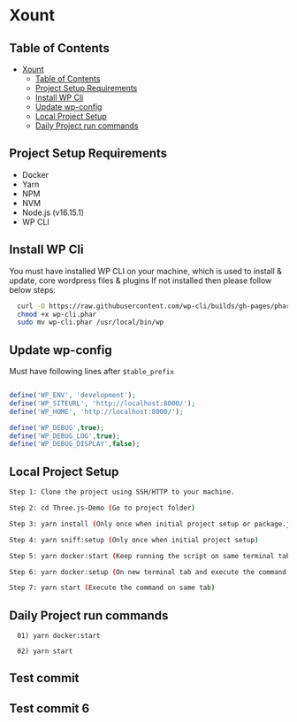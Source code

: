 Xount
==================================

## Table of Contents

- [Xount](#xount)
  - [Table of Contents](#table-of-contents)
  - [Project Setup Requirements](#project-setup-requirements)
  - [Install WP Cli](#install-wp-cli)
  - [Update wp-config](#update-wp-config)
  - [Local Project Setup](#local-project-setup)
  - [Daily Project run commands](#daily-project-run-commands)

## Project Setup Requirements
- Docker
- Yarn
- NPM
- NVM
- Node.js (v16.15.1)
- WP CLI

## Install WP Cli

You must have installed WP CLI on your machine, which is used to install & update, core wordpress files & plugins
If not installed then please follow below steps:

```bash
  curl -O https://raw.githubusercontent.com/wp-cli/builds/gh-pages/phar/wp-cli.phar
  chmod +x wp-cli.phar
  sudo mv wp-cli.phar /usr/local/bin/wp
```

## Update wp-config

Must have following lines after `$table_prefix`

```php

define('WP_ENV', 'development');
define('WP_SITEURL', 'http://localhost:8000/');
define('WP_HOME', 'http://localhost:8000/');

define('WP_DEBUG',true);
define('WP_DEBUG_LOG',true);
define('WP_DEBUG_DISPLAY',false);

```

## Local Project Setup

```bash
Step 1: Clone the project using SSH/HTTP to your machine.

Step 2: cd Three.js-Demo (Go to project folder)

Step 3: yarn install (Only once when initial project setup or package.json file updated)

Step 4: yarn sniff:setup (Only once when initial project setup)

Step 5: yarn docker:start (Keep running the script on same terminal tab)

Step 6: yarn docker:setup (On new terminal tab and execute the command only once when initial project setup)

Step 7: yarn start (Execute the command on same tab)

```

## Daily Project run commands

```
  01) yarn docker:start

  02) yarn start
```
## Test commit
## Test commit 6
